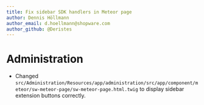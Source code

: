 ```yaml
---
title: Fix sidebar SDK handlers in Meteor page
author: Dennis Höllmann
author_email: d.hoellmann@shopware.com
author_github: @Deristes
---
```

# Administration
* Changed `src/Administration/Resources/app/administration/src/app/component/meteor/sw-meteor-page/sw-meteor-page.html.twig` to display sidebar extension buttons correctly.
